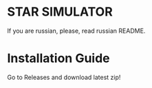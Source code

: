 # STAR SIMULATOR

If you are russian, please, read russian README.

# Installation Guide

Go to Releases and download latest zip!
